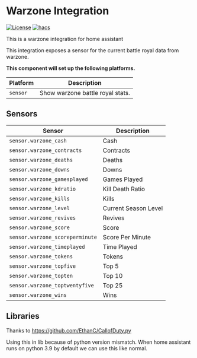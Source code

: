 # Warzone Integration

[![License][license-shield]](LICENSE)
[![hacs][hacsbadge]][hacs]

This is a warzone integration for home assistant

This integration exposes a sensor for the current battle royal data from warzone.

**This component will set up the following platforms.**

Platform | Description
-- | --
`sensor` | Show warzone battle royal stats.

## Sensors

Sensor | Description
-- | --
`sensor.warzone_cash` | Cash
`sensor.warzone_contracts` | Contracts
`sensor.warzone_deaths` | Deaths
`sensor.warzone_downs` | Downs
`sensor.warzone_gamesplayed` | Games Played
`sensor.warzone_kdratio` | Kill Death Ratio
`sensor.warzone_kills` | Kills
`sensor.warzone_level` | Current Season Level
`sensor.warzone_revives` | Revives
`sensor.warzone_score` | Score
`sensor.warzone_scoreperminute` | Score Per Minute
`sensor.warzone_timeplayed` | Time Played
`sensor.warzone_tokens` | Tokens
`sensor.warzone_topfive` | Top 5
`sensor.warzone_topten` | Top 10
`sensor.warzone_toptwentyfive` | Top 25
`sensor.warzone_wins` | Wins

## Libraries

Thanks to https://github.com/EthanC/CallofDuty.py

Using this in lib because of python version mismatch. When home assistant runs on python 3.9 by default we can use this like normal.

<!---->

[hacs]: https://github.com/custom-components/hacs
[hacsbadge]: https://img.shields.io/badge/HACS-Default-orange.svg?style=for-the-badge
[license-shield]: https://img.shields.io/github/license/jacokok/warzone.svg?style=for-the-badge